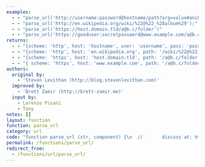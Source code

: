 ```yaml
---
examples:
  - - "parse_url('http://username:password@hostname/path?arg=value#anchor');"
  - - "parse_url('http://en.wikipedia.org/wiki/%22@%22_%28album%29');"
  - - "parse_url('https://host.domain.tld/a@b.c/folder')"
  - - "parse_url('https://gooduser:secretpassword@www.example.com/a@b.c/folder?foo=bar');"
returns:
  - - "{scheme: 'http', host: 'hostname', user: 'username', pass: 'password', path: '/path', query: 'arg=value', fragment: 'anchor'}"
  - - "{scheme: 'http', host: 'en.wikipedia.org', path: '/wiki/%22@%22_%28album%29'}"
  - - "{scheme: 'https', host: 'host.domain.tld', path: '/a@b.c/folder'}"
  - - "{ scheme: 'https', host: 'www.example.com', path: '/a@b.c/folder', query: 'foo=bar', user: 'gooduser', pass: 'secretpassword' }"
authors:
  original by:
    - 'Steven Levithan (http://blog.stevenlevithan.com)'
  improved by:
    - 'Brett Zamir (http://brett-zamir.me)'
  input by:
    - Lorenzo Pisani
    - Tony
notes: []
layout: function
function: parse_url
category: url
code: "function parse_url (str, component) {\n  //       discuss at: http://phpjs.org/functions/parse_url/\n  //      original by: Steven Levithan (http://blog.stevenlevithan.com)\n  // reimplemented by: Brett Zamir (http://brett-zamir.me)\n  //         input by: Lorenzo Pisani\n  //         input by: Tony\n  //      improved by: Brett Zamir (http://brett-zamir.me)\n  //             note: original by http://stevenlevithan.com/demo/parseuri/js/assets/parseuri.js\n  //             note: blog post at http://blog.stevenlevithan.com/archives/parseuri\n  //             note: demo at http://stevenlevithan.com/demo/parseuri/js/assets/parseuri.js\n  //             note: Does not replace invalid characters with '_' as in PHP, nor does it return false with\n  //             note: a seriously malformed URL.\n  //             note: Besides function name, is essentially the same as parseUri as well as our allowing\n  //             note: an extra slash after the scheme/protocol (to allow file:/// as in PHP)\n  //        example 1: parse_url('http://username:password@hostname/path?arg=value#anchor');\n  //        returns 1: {scheme: 'http', host: 'hostname', user: 'username', pass: 'password', path: '/path', query: 'arg=value', fragment: 'anchor'}\n  //        example 2: parse_url('http://en.wikipedia.org/wiki/%22@%22_%28album%29');\n  //        returns 2: {scheme: 'http', host: 'en.wikipedia.org', path: '/wiki/%22@%22_%28album%29'}\n  //        example 3: parse_url('https://host.domain.tld/a@b.c/folder')\n  //        returns 3: {scheme: 'https', host: 'host.domain.tld', path: '/a@b.c/folder'}\n  //        example 4: parse_url('https://gooduser:secretpassword@www.example.com/a@b.c/folder?foo=bar');\n  //        returns 4: { scheme: 'https', host: 'www.example.com', path: '/a@b.c/folder', query: 'foo=bar', user: 'gooduser', pass: 'secretpassword' }\n\n  try {\n    this.php_js = this.php_js || {}\n  } catch (e) {\n    this.php_js = {}\n  }\n\n  var query\n  var ini = (this.php_js && this.php_js.ini) || {}\n  var mode = (ini['phpjs.parse_url.mode'] && ini['phpjs.parse_url.mode'].local_value) || 'php'\n  var key = [\n    'source',\n    'scheme',\n    'authority',\n    'userInfo',\n    'user',\n    'pass',\n    'host',\n    'port',\n    'relative',\n    'path',\n    'directory',\n    'file',\n    'query',\n    'fragment'\n  ]\n  var parser = {\n    php: /^(?:([^:\\/?#]+):)?(?:\\/\\/()(?:(?:()(?:([^:@\\/]*):?([^:@\\/]*))?@)?([^:\\/?#]*)(?::(\\d*))?))?()(?:(()(?:(?:[^?#\\/]*\\/)*)()(?:[^?#]*))(?:\\?([^#]*))?(?:#(.*))?)/,\n    strict: /^(?:([^:\\/?#]+):)?(?:\\/\\/((?:(([^:@\\/]*):?([^:@\\/]*))?@)?([^:\\/?#]*)(?::(\\d*))?))?((((?:[^?#\\/]*\\/)*)([^?#]*))(?:\\?([^#]*))?(?:#(.*))?)/,\n    loose: /^(?:(?![^:@]+:[^:@\\/]*@)([^:\\/?#.]+):)?(?:\\/\\/\\/?)?((?:(([^:@\\/]*):?([^:@\\/]*))?@)?([^:\\/?#]*)(?::(\\d*))?)(((\\/(?:[^?#](?![^?#\\/]*\\.[^?#\\/.]+(?:[?#]|$)))*\\/?)?([^?#\\/]*))(?:\\?([^#]*))?(?:#(.*))?)/ // Added one optional slash to post-scheme to catch file:/// (should restrict this)\n  }\n\n  var m = parser[mode].exec(str)\n  var uri = {}\n  var i = 14\n\n  while (i--) {\n    if (m[i]) {\n      uri[key[i]] = m[i]\n    }\n  }\n\n  if (component) {\n    return uri[component.replace('PHP_URL_', '')\n      .toLowerCase()]\n  }\n\n  if (mode !== 'php') {\n    var name = (ini['phpjs.parse_url.queryKey'] &&\n      ini['phpjs.parse_url.queryKey'].local_value) || 'queryKey'\n    parser = /(?:^|&)([^&=]*)=?([^&]*)/g\n    uri[name] = {}\n    query = uri[key[12]] || ''\n    query.replace(parser, function ($0, $1, $2) {\n      if ($1) {\n        uri[name][$1] = $2\n      }\n    })\n  }\n\n  delete uri.source\n  return uri\n}\n"
permalink: /functions/parse_url/
redirect_from:
  - /functions/url/parse_url/
---
```


<!-- WARNING! This file is auto generated by `npm run web:inject`, do not edit by hand -->
